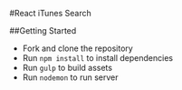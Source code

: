 #React iTunes Search

##Getting Started

* Fork and clone the repository
* Run `npm install` to install dependencies
* Run `gulp` to build assets
* Run `nodemon` to run server

